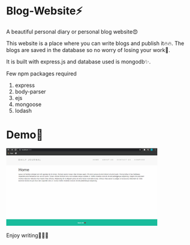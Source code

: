 # Blog-Website⚡

A beautiful personal diary or personal blog website😍

This website is a place where you can write blogs and publish it🔥🔥. The blogs are saved in the database so no worry of losing your work💃.

It is built with express.js and database used is mongodb✨.

Few npm packages required
1. express
2. body-parser
3. ejs
4. mongoose
5. lodash

# Demo👀

<img src="https://github.com/YashaShetty502/Blog-Website/blob/master/blog_demo.gif" alt="Blog Demo" width=80%>

Enjoy writing✌🏻🤩
